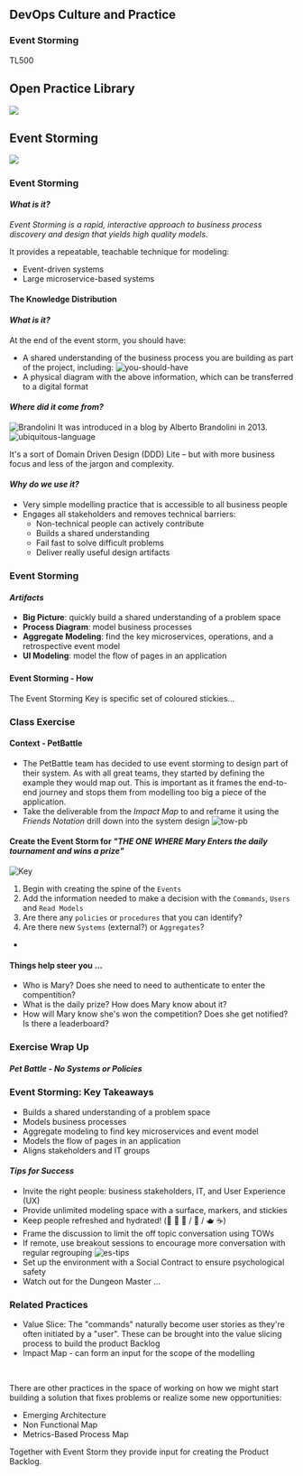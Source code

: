 <!-- .slide: data-background-image="images/RH_NewBrand_Background.png" -->
## DevOps Culture and Practice <!-- {.element: class="course-title"} -->
### Event Storming <!-- {.element: class="title-color"} -->
TL500 <!-- {.element: class="title-color"} -->



<div class="r-stack">
<div class="fragment fade-out" data-fragment-index="0" >
  <h2>Open Practice Library</h2>
  <img src="images/opl-complete.png">
</div>
<div class="fragment current-visible" data-fragment-index="0" >
  <h2>Event Storming</h2>
  <a target="_blank" href="https://openpracticelibrary.com/practice/event-storming/">
  <img src="images/opl-discovery.png">
  </a>
</div>
</div>



##### <!-- .element: class="title-bottom-left" -->
<!-- .slide: data-background-size="contain" data-background-image="images/event-storming/example-who.png", class="white-style" -->



### Event Storming
#### _What is it?_
_Event Storming is a rapid, interactive approach to business process discovery and design that yields high quality models._

It provides a repeatable, teachable technique for modeling:
  * Event-driven systems
  * Large microservice-based systems



#### The Knowledge Distribution <!-- .element: class="title-bottom-left" -->
<!-- .slide: data-background-size="contain" data-background-image="images/event-storming/knowledge-distribution.png", class="white-style" -->



#### _What is it?_
At the end of the event storm, you should have:
* A shared understanding of the business process you are building as part of the project, including:
![you-should-have](images/event-storming/you-should-have.png)<!-- .element: class="image-no-shadow " -->
* A physical diagram with the above information, which can be transferred to a digital format
<!-- ### Event Storming
#### _What is it?_
* Who: key business stakeholders and techies
* There will be lots of talking, a fair bit of squabbling, and periodically
some **very** heated debate
* No chairs!
* Expect a tiring but fun day that achieves a great deal from the most basic of tools -->



#### _Where did it come from?_
![Brandolini](images/event-storming/brandolini.jpg) <!-- {.element: class="inline-image" style="max-width:300px;"} -->
It was introduced in a blog by Alberto Brandolini in 2013.
![ubiquitous-language](images/event-storming/es-ubiquitous-language.png) <!-- {.element: class="" style="max-width:450px;"} -->

It's a sort of Domain Driven Design (DDD) Lite – but with more business focus and less of the jargon and complexity.



#### _Why do we use it?_
* Very simple modelling practice that is accessible to all business people
* Engages all stakeholders and removes technical barriers:
  * Non-technical people can actively contribute
  * Builds a shared understanding
  * Fail fast to solve difficult problems
  * Deliver really useful design artifacts



### Event Storming
#### _Artifacts_
* **Big Picture**: quickly build a shared understanding of a problem space
* **Process Diagram**: model business processes
* **Aggregate Modeling**: find the key microservices, operations, and a retrospective
event model
* **UI Modeling**: model the flow of pages in an application



### 
<!-- .slide: data-background-size="contain" data-background-image="images/event-storming/vision-to-detail.png", class="black-style" -->



#### Event Storming - How
The Event Storming Key is specific set of coloured stickies...



<!-- .slide: data-background-size="contain" data-background-image="images/event-storming/es-flow.png", class="black-style" -->



<!-- .slide: data-background-size="contain" data-background-image="images/event-storming/es-events.png", class="black-style" -->



<!-- .slide: data-background-size="contain" data-background-image="images/event-storming/es-commands-actors.png", class="black-style" -->



<!-- .slide: data-background-size="contain" data-background-image="images/event-storming/es-readmodel.png", class="black-style" -->



<!-- .slide: data-background-size="contain" data-background-image="images/event-storming/es-systems-quests.png", class="black-style" -->



<!-- .slide: data-background-size="contain" data-background-image="images/event-storming/es-policies.png", class="black-style" -->



<!-- .slide: data-background-size="contain" data-background-image="images/event-storming/es-aggregates.png", class="black-style" -->



<!-- .slide: data-background-size="contain" data-background-image="images/event-storming/es-extras.png", class="black-style" -->



<!-- .slide: data-background-size="contain" data-background-image="images/event-storming/es-flow.png", class="black-style" -->



<!-- # complete -->
<!-- .slide: data-background-size="contain" data-background-image="images/event-storming/es-complete.png", class="black-style" -->



### Class Exercise



#### Context - PetBattle
* The PetBattle team has decided to use event storming to design part of their system. As with all great teams, they started by defining the example they would map out. This is important as it frames the end-to-end journey and stops them from modelling too big a piece of the application.
* Take the deliverable from the _Impact Map_ to and reframe it using the _Friends Notation_ drill down into the system design
![tow-pb](images/event-storming/tow-pb.png)



#### Create the Event Storm for _"THE ONE WHERE Mary Enters the daily tournament and wins a prize"_
![Key](images/event-storming/key.png) <!-- {.element: class="inline-image"} -->

1. Begin with creating the spine of the `Events`
2. Add the information needed to make a decision with the `Commands`, `Users` and `Read Models`
3. Are there any `policies` or `procedures` that you can identify?
4. Are there new `Systems` (external?) or `Aggregates`?
- <!-- {.element: class="display:none"} -->

#### Things help steer you ...
* Who is Mary? Does she need to need to authenticate to enter the compentition?
* What is the daily prize? How does Mary know about it?
* How will Mary know she's won the competition? Does she get notified? Is there a leaderboard?



### Exercise Wrap Up



##### Pet Battle - No Systems or Policies<!-- .element: class="title-bottom-left" -->
<!-- .slide: data-background-size="contain" data-background-image="images/event-storming/es-pb-no-systems.jpg", class="white-style" -->



##### <!-- .element: class="title-bottom-left" -->
<!-- .slide: data-background-size="contain" data-background-image="images/event-storming/example-who.png", class="white-style" -->



##### <!-- .element: class="title-bottom-left" -->
<!-- .slide: data-background-size="contain" data-background-image="images/event-storming/example-who-systems.png", class="white-style" -->



##### <!-- .element: class="title-bottom-left" -->
<!-- .slide: data-background-size="contain" data-background-image="images/event-storming/es-emerging-arch.png", class="white-style" -->



##### <!-- .element: class="title-bottom-left" -->
<!-- .slide: data-background-size="contain" data-background-image="images/event-storming/es-emerging-arch3.png", class="white-style" -->



### Event Storming: Key Takeaways
* Builds a shared understanding of a problem space
* Models business processes
* Aggregate modeling to find key microservices and event model
* Models the flow of pages in an application
* Aligns stakeholders and IT groups




#### _Tips for Success_
* Invite the right people: business stakeholders, IT, and User Experience (UX)
* Provide unlimited modeling space with a surface, markers, and stickies
* Keep people refreshed and hydrated! (🥝 🍫 🍌 / 🚰 / 🫖 ☕️)
* Frame the discussion to limit the off topic conversation using TOWs
* If remote, use breakout sessions to encourage more conversation with regular regrouping
![es-tips](images/event-storming/es-tips.png) <!-- {.element: class="image-no-shadow"} -->
* Set up the environment with a Social Contract to ensure psychological safety
* Watch out for the Dungeon Master ...



<!-- .slide: data-background-image="images/chef-background.png", class="white-style" -->
### Related Practices
 * Value Slice: The "commands" naturally become user stories as they're often initiated by a "user". These can be brought into the value slicing process to build the product Backlog
* Impact Map - can form an input for the scope of the modelling
<br>

There are other practices in the space of  working on how we might start building a solution that fixes problems or realize some new opportunities:
* Emerging Architecture
* Non Functional Map
* Metrics-Based Process Map

Together with Event Storm they provide input for creating the Product Backlog.
